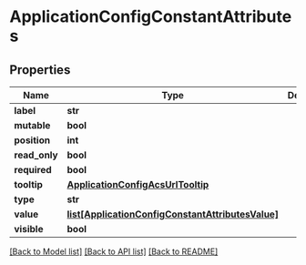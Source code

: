 # ApplicationConfigConstantAttributes

## Properties
Name | Type | Description | Notes
------------ | ------------- | ------------- | -------------
**label** | **str** |  | [optional] 
**mutable** | **bool** |  | [optional] 
**position** | **int** |  | [optional] 
**read_only** | **bool** |  | [optional] 
**required** | **bool** |  | [optional] 
**tooltip** | [**ApplicationConfigAcsUrlTooltip**](ApplicationConfigAcsUrlTooltip.md) |  | [optional] 
**type** | **str** |  | [optional] 
**value** | [**list[ApplicationConfigConstantAttributesValue]**](ApplicationConfigConstantAttributesValue.md) |  | [optional] 
**visible** | **bool** |  | [optional] 

[[Back to Model list]](../README.md#documentation-for-models) [[Back to API list]](../README.md#documentation-for-api-endpoints) [[Back to README]](../README.md)


